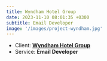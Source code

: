 ```yaml
---
title: Wyndham Hotel Group
date: 2023-11-10 08:01:35 +0300
subtitle: Email Developer
image: '/images/project-wyndham.jpg'
---
```


<!-- -->

<ul class="list-inline item-details">
    <li>Client:
        <strong><a href="https://www.jmsmucker.com/">Wyndham Hotel Group</a>
        </strong>
    </li>
    <li>Service:
        <strong>Email Developer</strong>
    </li>
</ul>